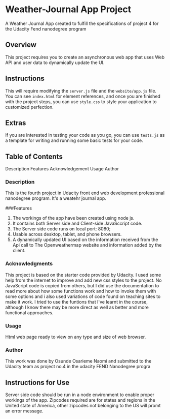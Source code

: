 # Weather-Journal App Project
A Weather Journal App created to fulfill the specifications of project 4 for the Udacity Fend nanodegree program
## Overview
This project requires you to create an asynchronous web app that uses Web API and user data to dynamically update the UI. 

## Instructions
This will require modifying the `server.js` file and the `website/app.js` file. You can see `index.html` for element references, and once you are finished with the project steps, you can use `style.css` to style your application to customized perfection.

## Extras
If you are interested in testing your code as you go, you can use `tests.js` as a template for writing and running some basic tests for your code.
## Table of Contents
Description
Features
Acknowledgement
Usage
Author

### Description
 This is the fourth project in Udacity front end web development professional nanodegree program. It's a weatehr journal app.

###Features
 1. The workings of the app have been created using node js.
 2. It contains both Server side and Client-side JavaSccript code.
 3. The Server side code runs on local port: 8080;
 4. Usable across desktop, tablet, and phone browsers.
 5. A dynamically updated UI based on the information received from the Api call to The Openweathermap website and information added by the client.


### Acknowledgments
 This project is based on the starter code provided by Udacity. I used some help from the internet to improve and add new css styles to the project. No JavaScript code is copied from others, but I did use the documentation to read more about how some functions work and how to invoke them with some options and i also used variations of code found on teaching sites to make it work. I tried to use the funtions that I've learnt in the course, although I know there may be more direct as well as  better and more functional approaches.

### Usage
Html web page ready to view on any type and size of web browser.

### Author
This work was done by Osunde Osarieme Naomi and submitted to the Udacity team as project no.4 in the udacity FEND Nanodegree progra

## Instructions for Use
Server side code should be run in a node environment to enable proper workings of the app. Zipcodes required are for states and regions in the United state of America, other zipcodes not belonging to the US will promt an error message.


